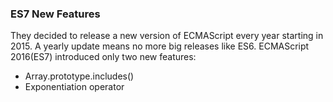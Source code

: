 ### ES7 New Features

They decided to release a new version of ECMAScript every year starting in 2015. A yearly update means no more big releases like ES6.
ECMAScript 2016(ES7) introduced only two new features:

-   Array.prototype.includes()
-   Exponentiation operator
